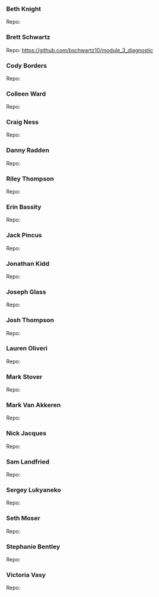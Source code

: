 ### Beth Knight
Repo:

### Brett Schwartz
Repo: https://github.com/bschwartz10/module_3_diagnostic

### Cody Borders
Repo:

### Colleen Ward
Repo:

### Craig Ness
Repo:

### Danny Radden
Repo:

### Riley Thompson
Repo:

### Erin Bassity
Repo:

### Jack Pincus
Repo:

### Jonathan Kidd
Repo:

### Joseph Glass
Repo:

### Josh Thompson
Repo:

### Lauren Oliveri
Repo:

### Mark Stover
Repo:

### Mark Van Akkeren
Repo:

### Nick Jacques
Repo:

### Sam Landfried
Repo:

### Sergey Lukyaneko
Repo:

### Seth Moser
Repo:

### Stephanie Bentley
Repo:

### Victoria Vasy
Repo:
